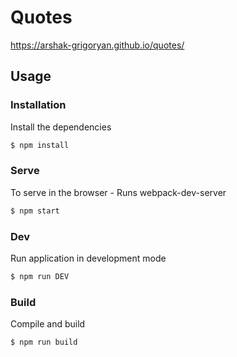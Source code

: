 # Quotes

https://arshak-grigoryan.github.io/quotes/

## Usage

### Installation
Install the dependencies
```sh
$ npm install
```

### Serve
To serve in the browser  - Runs webpack-dev-server
```sh
$ npm start
```
### Dev
Run application in development mode
```sh
$ npm run DEV
```

### Build
Compile and build
```sh
$ npm run build
```
